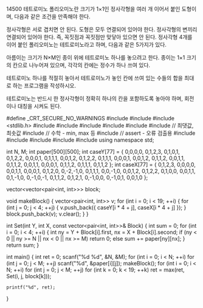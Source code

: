 14500 테트로미노
폴리오미노란 크기가 1×1인 정사각형을 여러 개 이어서 붙인 도형이며, 다음과 같은 조건을 만족해야 한다.

정사각형은 서로 겹치면 안 된다.
도형은 모두 연결되어 있어야 한다.
정사각형의 변끼리 연결되어 있어야 한다. 즉, 꼭짓점과 꼭짓점만 맞닿아 있으면 안 된다.
정사각형 4개를 이어 붙인 폴리오미노는 테트로미노라고 하며, 다음과 같은 5가지가 있다.

아름이는 크기가 N×M인 종이 위에 테트로미노 하나를 놓으려고 한다. 종이는 1×1 크기의 칸으로 나누어져 있으며, 각각의 칸에는 정수가 하나 쓰여 있다.

테트로미노 하나를 적절히 놓아서 테트로미노가 놓인 칸에 쓰여 있는 수들의 합을 최대로 하는 프로그램을 작성하시오.

테트로미노는 반드시 한 정사각형이 정확히 하나의 칸을 포함하도록 놓아야 하며, 회전이나 대칭을 시켜도 된다.



#define _CRT_SECURE_NO_WARNINGS
#include <numeric>
#include <cstdio>
#include <stdlib.h>
#include <iostream>
#include <cstring>
#include <string>
#include <algorithm>
#include <vector>
#include <climits>   // 최댓값, 최솟값
#include <cmath>   // 수학 - min, max 등
#include <cassert>   // assert - 오류 검출용
#include <queue>
#include <stack>
#include <deque>
#include <map>
#include <set>
using namespace std;

int N, M;
int paper[500][500];
int caseY[77] = { 0,0,0,0, 0,1,2,3, 0,1,0,1, 0,1,2,2, 0,0,0,1, 0,1,1,1, 0,0,1,2, 0,1,2,2, 0,1,1,1, 0,0,0,1, 0,0,1,2, 0,1,1,2, 0,0,1,1, 0,1,1,2, 0,0,1,1, 0,0,0,1, 0,1,1,2, 0,1,1,1, 0,1,1,2 };
int caseX[77] = { 0,1,2,3, 0,0,0,0, 0,0,1,1, 0,0,0,1, 0,1,2,0, 0,-2,-1,0, 0,1,1,1, 0,0,-1,0, 0,0,1,2, 0,1,2,2, 0,1,0,0, 0,0,1,1, 0,1,-1,0, 0,-1,0,-1, 0,1,1,2, 0,1,2,1, 0,-1,0,0, 0,-1,0,1, 0,0,1,0 };

vector<vector<pair<int, int>>> block;

void makeBlock() {
	vector<pair<int, int>> v;
	for (int i = 0; i < 19; ++i) {
		for (int j = 0; j < 4; ++j) {
			v.push_back({ caseY[i * 4 + j], caseX[i * 4 + j] });
		}
		block.push_back(v);
		v.clear();
	}
}

int Set(int Y, int X, const vector<pair<int, int>>& Block) {
	int sum = 0;
	for (int i = 0; i < 4; ++i) {
		int ny = Y + Block[i].first, nx = X + Block[i].second;
		if (ny < 0 || ny >= N || nx < 0 || nx >= M)
			return 0;
		else
			sum += paper[ny][nx];
	}
	return sum;
}

int main() {
	int ret = 0;
	scanf("%d %d", &N, &M);
	for (int i = 0; i < N; ++i)
		for (int j = 0; j < M; ++j)
			scanf("%d", &paper[i][j]);
	makeBlock();
	for (int i = 0; i < N; ++i)
		for (int j = 0; j < M; ++j)
			for (int k = 0; k < 19; ++k)
				ret = max(ret, Set(i, j, block[k]));

	printf("%d", ret);
}
